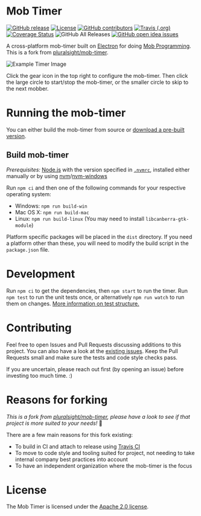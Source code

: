 # Mob Timer

[![GitHub release](https://img.shields.io/github/release/mob-timer/mob-timer.svg)](https://github.com/mob-timer/mob-timer/releases)
[![License](https://img.shields.io/github/license/mob-timer/mob-timer.svg)](LICENSE)
[![GitHub contributors](https://img.shields.io/github/contributors/mob-timer/mob-timer.svg)](https://github.com/mob-timer/mob-timer/graphs/contributors)
[![Travis (.org)](https://img.shields.io/travis/mob-timer/mob-timer/master.svg)](https://travis-ci.org/mob-timer/mob-timer/branches)
[![Coverage Status](https://coveralls.io/repos/github/mob-timer/mob-timer/badge.svg?branch=master)](https://coveralls.io/github/mob-timer/mob-timer?branch=master)
![GitHub All Releases](https://img.shields.io/github/downloads/mob-timer/mob-timer/total.svg)
[![GitHub open idea issues](https://img.shields.io/github/issues-raw/mob-timer/mob-timer/idea.svg?color=blue)](https://github.com/mob-timer/mob-timer/issues?q=is%3Aissue+is%3Aopen+label%3Aidea)

A cross-platform mob-timer built on [Electron](http://electron.atom.io/)
for doing [Mob Programming](http://mobprogramming.org/). This is a fork from [pluralsight/mob-timer](https://github.com/pluralsight/mob-timer).

![Example Timer Image](timer-example.png)

Click the gear icon in the top right to configure the mob-timer.
Then click the large circle to start/stop the mob-timer,
or the smaller circle to skip to the next mobber.

# Running the mob-timer

You can either build the mob-timer from source or [download a pre-built version](https://github.com/mob-timer/mob-timer/releases).

## Build mob-timer

_Prerequisites:_ [Node.js](https://nodejs.org/) with the version specified in [`.nvmrc`](./.nvmrc), installed either manually or by using [nvm](https://github.com/nvm-sh/nvm)/[nvm-windows](https://github.com/coreybutler/nvm-windows)

Run `npm ci` and then one of the following commands for your respective operating system:

- Windows: `npm run build-win`
- Mac OS X: `npm run build-mac`
- Linux: `npm run build-linux` (You may need to install `libcanberra-gtk-module`)

Platform specific packages will be placed in the `dist` directory.
If you need a platform other than these, you will need to modify the build script in the `package.json` file.

# Development

Run `npm ci` to get the dependencies, then `npm start` to run the timer.
Run `npm test` to run the unit tests once, or alternatively `npm run watch` to run them on changes. [More information on test structure.](./test/README.md)

# Contributing

Feel free to open Issues and Pull Requests discussing additions to this project. You can also have a look at the [existing issues](https://github.com/mob-timer/mob-timer/issues). Keep the Pull Requests small and make sure the tests and code style checks pass.

If you are uncertain, please reach out first (by opening an issue) before investing too much time. :)

# Reasons for forking

_This is a fork from [pluralsight/mob-timer](https://github.com/pluralsight/mob-timer), please have a look to see if that project is more suited to your needs!_ 🙂

There are a few main reasons for this fork existing:

- To build in CI and attach to release using [Travis CI](https://travis-ci.org/)
- To move to code style and tooling suited for project, not needing to take internal company best practices into account
- To have an independent organization where the mob-timer is the focus

# License

The Mob Timer is licensed under the [Apache 2.0 license](LICENSE).
